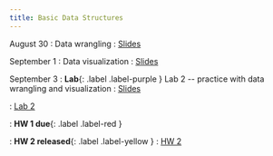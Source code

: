 ```yaml
---
title: Basic Data Structures
---
```


August 30
: Data wrangling
  : [Slides](#)

September 1
: Data visualization
  : [Slides](#)

September 3
: **Lab**{: .label .label-purple } Lab 2 -- practice with data wrangling and visualization
  : [Slides](#)

  : [Lab 2](#)

: **HW 1 due**{: .label .label-red }

: **HW 2 released**{: .label .label-yellow }
  : [HW 2](#)
